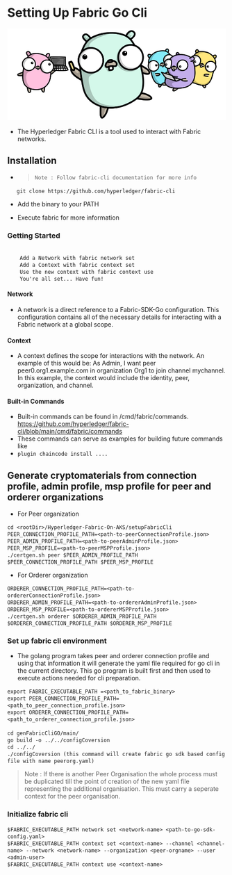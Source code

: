 # Setting Up Fabric Go Cli
![gopher.png](images/gopher.png)



- The Hyperledger Fabric CLI is a tool used to interact with Fabric networks.


## Installation

- >     Note : Follow fabric-cli documentation for more info


`    git clone https://github.com/hyperledger/fabric-cli
`

- Add the binary to your PATH

- Execute fabric for more information


### Getting Started


```

    Add a Network with fabric network set
    Add a Context with fabric context set
    Use the new context with fabric context use
    You're all set... Have fun!

```


#### Network

- A network is a direct reference to a Fabric-SDK-Go configuration. This configuration contains all of the necessary details for interacting with a Fabric network at a global scope.

#### Context

- A context defines the scope for interactions with the network. An example of this would be: As Admin, I want peer peer0.org1.example.com in organization Org1 to join channel mychannel. In this example, the context would include the identity, peer, organization, and channel.

#### Built-in Commands

- Built-in commands can be found in /cmd/fabric/commands.
  https://github.com/hyperledger/fabric-cli/blob/main/cmd/fabric/commands
- These commands can serve as examples for building future commands like
- `plugin chaincode install ....`


## Generate cryptomaterials from connection profile, admin profile, msp profile for peer and orderer organizations

- For Peer organization


```
cd <rootDir>/Hyperledger-Fabric-On-AKS/setupFabricCli
PEER_CONNECTION_PROFILE_PATH=<path-to-peerConnectionProfile.json>
PEER_ADMIN_PROFILE_PATH=<path-to-peerAdminProfile.json>
PEER_MSP_PROFILE=<path-to-peerMSPProfile.json>
./certgen.sh peer $PEER_ADMIN_PROFILE_PATH $PEER_CONNECTION_PROFILE_PATH $PEER_MSP_PROFILE
```


- For Orderer organization



```
ORDERER_CONNECTION_PROFILE_PATH=<path-to-ordererConnectionProfile.json>
ORDERER_ADMIN_PROFILE_PATH=<path-to-ordererAdminProfile.json>
ORDERER_MSP_PROFILE=<path-to-ordererMSPProfile.json>
./certgen.sh orderer $ORDERER_ADMIN_PROFILE_PATH $ORDERER_CONNECTION_PROFILE_PATH $ORDERER_MSP_PROFILE

```


### Set up fabric cli environment
- The golang program takes peer and orderer connection profile and using that information it will generate the yaml file required for go cli in the current directory. This go program is built first and then used to execute actions needed for cli preparation.

```
export FABRIC_EXECUTABLE_PATH =<path_to_fabric_binary>
export PEER_CONNECTION_PROFILE_PATH=<path_to_peer_connection_profile.json>
export ORDERER_CONNECTION_PROFILE_PATH=<path_to_orderer_connection_profile.json>

cd genFabricCliGO/main/
go build -o ../../configCoversion
cd ../../
./configCoversion (this command will create fabric go sdk based config file with name peerorg.yaml)

```

> Note : If there is another Peer Organisation the whole process must be duplicated till the point of creation of the new yaml file representing the additional organisation.
This must carry a seperate context for the peer organisation.


### Initialize fabric cli



```
$FABRIC_EXECUTABLE_PATH network set <network-name> <path-to-go-sdk-config.yaml>
$FABRIC_EXECUTABLE_PATH context set <context-name> --channel <channel-name> --network <network-name> --organization <peer-orgname> --user <admin-user>
$FABRIC_EXECUTABLE_PATH context use <context-name>
```
  
